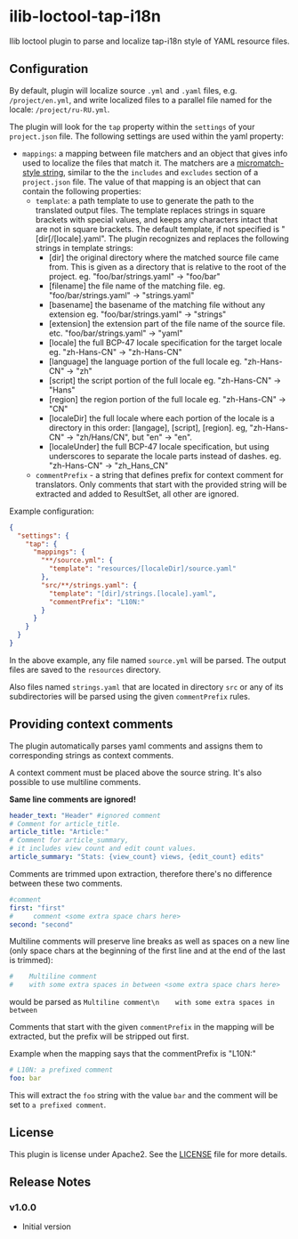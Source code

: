 # ilib-loctool-tap-i18n

Ilib loctool plugin to parse and localize tap-i18n style of YAML
resource files.

## Configuration

By default, plugin will localize source `.yml` and `.yaml` files,
e.g. `/project/en.yml`,  and write localized files
to a parallel file named for the locale: `/project/ru-RU.yml`.

The plugin will look for the `tap` property within the `settings`
of your `project.json` file. The following settings are
used within the yaml property:

- `mappings`: a mapping between file matchers and an object that gives
  info used to localize the files that match it.
  The matchers are
  a [micromatch-style string](https://www.npmjs.com/package/micromatch),
  similar to the the `includes` and `excludes` section of a
  `project.json` file. The value of that mapping is an object that
  can contain the following properties:
  - `template`: a path template to use to generate the path to
    the translated output files. The template replaces strings
    in square brackets with special values, and keeps any characters
    intact that are not in square brackets. The default template,
    if not specified is "[dir[/[locale].yaml".
    The plugin recognizes and replaces the following strings
    in template strings:
    - [dir] the original directory where the matched source file
      came from. This is given as a directory that is relative
      to the root of the project. eg. "foo/bar/strings.yaml" -> "foo/bar"
    - [filename] the file name of the matching file.
      eg. "foo/bar/strings.yaml" -> "strings.yaml"
    - [basename] the basename of the matching file without any extension
      eg. "foo/bar/strings.yaml" -> "strings"
    - [extension] the extension part of the file name of the source file.
      etc. "foo/bar/strings.yaml" -> "yaml"
    - [locale] the full BCP-47 locale specification for the target locale
      eg. "zh-Hans-CN" -> "zh-Hans-CN"
    - [language] the language portion of the full locale
      eg. "zh-Hans-CN" -> "zh"
    - [script] the script portion of the full locale
      eg. "zh-Hans-CN" -> "Hans"
    - [region] the region portion of the full locale
      eg. "zh-Hans-CN" -> "CN"
    - [localeDir] the full locale where each portion of the locale
      is a directory in this order: [langage], [script], [region].
      eg, "zh-Hans-CN" -> "zh/Hans/CN", but "en" -> "en".
    - [localeUnder] the full BCP-47 locale specification, but using
      underscores to separate the locale parts instead of dashes.
      eg. "zh-Hans-CN" -> "zh_Hans_CN"
  - `commentPrefix` - a string that defines prefix for context comment for
    translators. Only comments that start with the provided string will
    be extracted and added to ResultSet, all other are ignored.

Example configuration:

```json
{
  "settings": {
    "tap": {
      "mappings": {
        "**/source.yml": {
          "template": "resources/[localeDir]/source.yaml"
        },
        "src/**/strings.yaml": {
          "template": "[dir]/strings.[locale].yaml",
          "commentPrefix": "L10N:"
        }
      }
    }
  }
}
```

In the above example, any file named `source.yml` will be parsed.
The output files are saved to the `resources` directory.

Also files named `strings.yaml` that are located in directory `src`
or any of its subdirectories will be parsed using the given `commentPrefix`
rules.

## Providing context comments

The plugin automatically parses yaml comments and assigns them
to corresponding strings as context comments.

A context comment must be placed above the source string.
It's also possible to use multiline comments.

**Same line comments are ignored!**

```yaml
header_text: "Header" #ignored comment
# Comment for article_title.
article_title: "Article:"
# Comment for article_summary,
# it includes view count and edit count values.
article_summary: "Stats: {view_count} views, {edit_count} edits"
```

Comments are trimmed upon extraction, therefore there's no
difference between these two comments.

```yaml
#comment
first: "first"
#     comment <some extra space chars here>
second: "second"
```

Multiline comments will preserve line breaks as well as spaces
on a new line (only space chars at the beginning of the
first line and at the end of the last is trimmed):

```yaml
#    Multiline comment
#    with some extra spaces in between <some extra space chars here>
```
would be parsed as
`Multiline comment\n    with some extra spaces in between`

Comments that start with the given `commentPrefix` in the mapping
will be extracted, but the prefix will be stripped out first.

Example when the mapping says that the commentPrefix is "L10N:"

```yaml
# L10N: a prefixed comment
foo: bar
```

This will extract the `foo` string with the value `bar` and the comment will
be set to `a prefixed comment`.

## License

This plugin is license under Apache2. See the [LICENSE](./LICENSE)
file for more details.

## Release Notes

### v1.0.0

- Initial version



